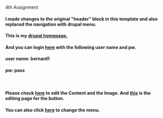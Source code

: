 4th Assignment

<h4>I made changes to the original "header" block in this template and also replaced the navigation with drupal menu. </h4>
<h4> This is my <a href="http://dev-gugugua.pantheonsite.io">drupal homepage. </a></h4>
<h4>And you can login <a href="http://dev-gugugua.pantheonsite.io">here</a> with the following <strong>user name and pw</strong>.</h4>
<h4>user name: bernard1</h4>
<h4>pw: pass</h4>

<br/>
<h4>Please check <a href="http://dev-gugugua.pantheonsite.io/node/44/edit?destination=admin/content">here</a> to edit the Content and the Image. And <a href="http://dev-gugugua.pantheonsite.io/admin/structure/views/view/demo/edit">this</a> is the editing page for the button.</h4>
<h4>You can also click <a href="http://dev-gugugua.pantheonsite.io/admin/structure/menu/manage/main-menu">here</a> to change the menu.</h4>

